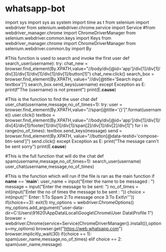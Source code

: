 # whatsapp-bot
import sys
import sys as system
import time as t
from selenium import webdriver
from selenium.webdriver.chrome.service import Service
#from webdriver_manager.chrome import ChromeDriverManager
from selenium.webdriver.common.keys import Keys
from webdriver_manager.chrome import ChromeDriverManager
from selenium.webdriver.common.by import By


#This function is used to search and invoke the first user
def search_user(username):
    try:
        chat_new = browser.find_element(By.XPATH,value="//body/div[@id='app']/div[1]/div[1]/div[3]/div[1]/div[1]/div[1]/div[1]/button[1]")
        chat_new.click()
        search_box = browser.find_element(By.XPATH, value="//div[@title='Search input textbox']")
        search_box.send_keys(username)
    except Exception as E:
        print(f"The {username} is not present")
        print(E.__cause__)

#This is the function to find the user chat
def user_chat(username,message,no_of_times=1):
    try:
        user = browser.find_element(By.XPATH,value="//span[@title='{}']".format(username))
        user.click()
        textbox = browser.find_element(By.XPATH,value="//body/div[@id='app']/div[1]/div[1]/div[4]/div[1]/footer[1]/div[1]/div[1]/span[2]/div[1]/div[2]/div[1]")
        for i in range(no_of_times):
            textbox.send_keys(message)
            send = browser.find_element(By.XPATH, value="//button[@data-testid='compose-btn-send']")
            send.click()
    except Exception as E:
        print("The message cann't be sent sorry")
        print(E.__cause__)

#This is the full function that will do the chat
def spam(username,message,no_of_times=1):
    search_user(username)
    user_chat(username,message,no_of_times)

#This is the function which will run if the file is ran as the main function
if __name__ == '__main__':
    user_name = input("Enter the name to be messaged : ")
    message = input("Enter the message to be sent: ")
    no_of_times = int(input("Enter the no of times the message to be sent : "))
    choice = int(input('''
    Enter:
    1:To Spam
    2:To message once
    3:To Exit\n'''))
    if(choice==3):
        exit(1)
    my_options = webdriver.ChromeOptions()
    my_options.add_argument("user-data-dir=C:\\Users\\91620\\AppData\\Local\\Google\\Chrome\\User Data\\Profile 1")
    browser = webdriver.Chrome(service=Service(ChromeDriverManager().install()),options=my_options)
    browser.get("https://web.whatsapp.com")
    browser.implicitly_wait(30)
    if(choice == 1):
        spam(user_name,message,no_of_times)
    elif choice == 2:
        spam(user_name,message)
